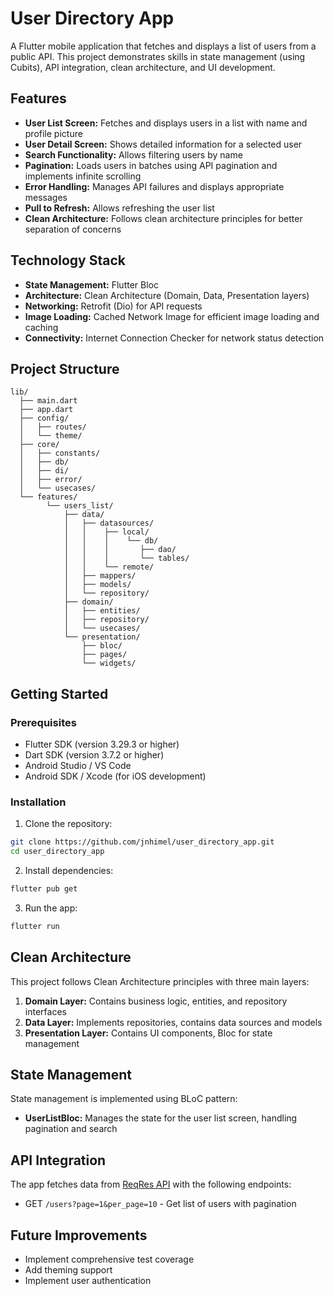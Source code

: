 # User Directory App

A Flutter mobile application that fetches and displays a list of users from a public API. This project demonstrates skills in state management (using Cubits), API integration, clean architecture, and UI development.

## Features

- **User List Screen:** Fetches and displays users in a list with name and profile picture
- **User Detail Screen:** Shows detailed information for a selected user
- **Search Functionality:** Allows filtering users by name
- **Pagination:** Loads users in batches using API pagination and implements infinite scrolling
- **Error Handling:** Manages API failures and displays appropriate messages
- **Pull to Refresh:** Allows refreshing the user list
- **Clean Architecture:** Follows clean architecture principles for better separation of concerns

## Technology Stack

- **State Management:** Flutter Bloc
- **Architecture:** Clean Architecture (Domain, Data, Presentation layers)
- **Networking:** Retrofit (Dio) for API requests
- **Image Loading:** Cached Network Image for efficient image loading and caching
- **Connectivity:** Internet Connection Checker for network status detection

## Project Structure
```
lib/
  ├── main.dart
  ├── app.dart
  ├── config/
  │   ├── routes/
  │   └── theme/ 
  ├── core/
  │   ├── constants/
  │   ├── db/
  │   ├── di/
  │   ├── error/
  │   └── usecases/ 
  └── features/
        └── users_list/
            ├── data/
            │   ├── datasources/
            │   │    ├── local/
            │   │    │    └── db/
            │   │    │       ├── dao/
            │   │    │       └── tables/
            │   │    └── remote/
            │   ├── mappers/
            │   ├── models/
            │   └── repository/
            ├── domain/
            │   ├── entities/
            │   ├── repository/
            │   └── usecases/
            └── presentation/
                ├── bloc/
                ├── pages/
                └── widgets/
```

## Getting Started

### Prerequisites
- Flutter SDK (version 3.29.3 or higher)
- Dart SDK (version 3.7.2 or higher)
- Android Studio / VS Code
- Android SDK / Xcode (for iOS development)

### Installation

1. Clone the repository:
```bash
git clone https://github.com/jnhimel/user_directory_app.git
cd user_directory_app
```

2. Install dependencies:
```bash
flutter pub get
```

3. Run the app:
```bash
flutter run
```

## Clean Architecture

This project follows Clean Architecture principles with three main layers:

1. **Domain Layer:** Contains business logic, entities, and repository interfaces
2. **Data Layer:** Implements repositories, contains data sources and models
3. **Presentation Layer:** Contains UI components, Bloc for state management

## State Management

State management is implemented using BLoC pattern:

- **UserListBloc:** Manages the state for the user list screen, handling pagination and search

## API Integration

The app fetches data from [ReqRes API](https://reqres.in/api/users) with the following endpoints:

- GET `/users?page=1&per_page=10` - Get list of users with pagination

## Future Improvements

- Implement comprehensive test coverage
- Add theming support
- Implement user authentication